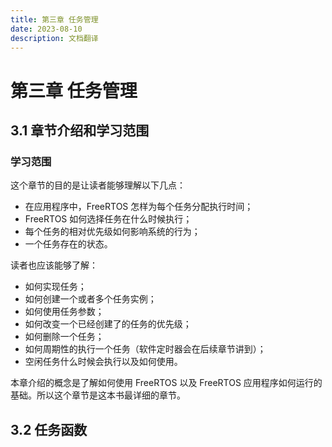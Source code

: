 ```yaml
---
title: 第三章 任务管理
date: 2023-08-10
description: 文档翻译
---
```

# 第三章 任务管理

## 3.1 章节介绍和学习范围

### 学习范围

这个章节的目的是让读者能够理解以下几点：

* 在应用程序中，FreeRTOS 怎样为每个任务分配执行时间；
* FreeRTOS 如何选择任务在什么时候执行；
* 每个任务的相对优先级如何影响系统的行为；
* 一个任务存在的状态。

读者也应该能够了解：

* 如何实现任务；
* 如何创建一个或者多个任务实例；
* 如何使用任务参数；
* 如何改变一个已经创建了的任务的优先级；
* 如何删除一个任务；
* 如何周期性的执行一个任务（软件定时器会在后续章节讲到）；
* 空闲任务什么时候会执行以及如何使用。

本章介绍的概念是了解如何使用 FreeRTOS 以及 FreeRTOS 应用程序如何运行的基础。所以这个章节是这本书最详细的章节。

## 3.2 任务函数

